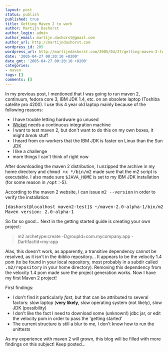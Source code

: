 ```yaml
---
layout: post
status: publish
published: true
title: Getting Maven 2 to work
author: Martijn Dashorst
author_login: admin
author_email: martijn.dashorst@gmail.com
author_url: http://martijndashorst.com
wordpress_id: 205
wordpress_url: http://martijndashorst.com/2005/04/27/getting-maven-2-to-work/
date: '2005-04-27 00:20:10 +0200'
date_gmt: '2005-04-27 00:20:10 +0200'
categories:
- maven
tags: []
comments: []
---
```

<p>In my previous post, I mentioned that I was going to run maven 2, continuum, fedora core 3, IBM JDK 1.4, etc. on an obsolete laptop (Toshiba satelite pro 4200). I use this 4 year old laptop mainly because of the following reasons:</p>
<ul>
<li>I have trouble letting hardware go unused</li>
<li><a href="http://wicket.sourceforge.net" title="Wicket">Wicket</a> needs a continuous integration machine</li>
<li>I want to test maven 2, but don't want to do this on my own boxes, it might <em>break</em> stuff</li>
<li>I heard from co-workers that the IBM JDK is faster on Linux than the Sun JDK</li>
<li>I like a challenge</li>
<li>more things I can't think of right now</li>
</ul>
<p>After downloading the maven 2 distribution, I unzipped the archive in my home directory and <tt>chmod +x */bin/m2</tt> made sure that the m2 script is executable. I also made sure <tt>$JAVA_HOME</tt> is set to my IBM JDK installation (for some reason in <tt>/opt</tt> :-S).</p>
<p>According to the maven 2 website, I can issue <tt>m2 --version</tt> in order to verify the installation:</p>
<pre>[dashorst@localhost maven2-test]$ ~/maven-2.0-alpha-1/bin/m2 --version
Maven version: 2.0-alpha-1
</pre>
<p>
So far so good... Next in the getting started guide is creating your own project:</p>
<blockquote><p>m2 archetype:create -DgroupId=com.mycompany.app -DartifactId=my-app</p></blockquote>
<p>Alas, this doesn't work, as apparently, a transitive dependency cannot be resolved, as it isn't in the ibiblio repository... It appears to be the velocity 1.4 pom (to be found in your local repository, most probably in a subdir called <tt>.m2/repository</tt> in your home directory). Removing this dependency from the velocity 1.4 pom made sure the project generation works. Now I have my first Maven 2 project!</p>
<p>First findings:</p>
<ul>
<li>I don't find it particularly <em>fast</em>, but that can be attributed to several factors: slow laptop (<strong>very likely</strong>, slow operating system (not likely), slow JDK (possibility)</li>
<li>I don't like the fact I need to download some (unknown!) jdbc jar, or edit the velocity pom in order to pass the 'getting started'</li>
<li>The current structure is still a blur to me, I don't know how to run the unittests</li>
</ul>
<p>As my experience with maven 2 will grown, this blog will be filled with more findings on this subject! Keep posted...</p>
